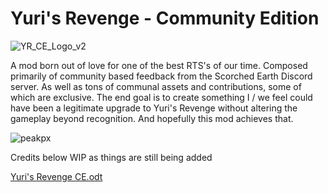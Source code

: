 # Yuri's Revenge - Community Edition

![YR_CE_Logo_v2](https://user-images.githubusercontent.com/72227841/173371253-bbb8a9db-5a1d-487f-a88b-e8e6e112f9b7.png)

A mod born out of love for one of the best RTS's of our time. Composed primarily of community based feedback from the Scorched Earth Discord server. As well as tons of communal assets and contributions, some of which are exclusive. The end goal is to create something I / we feel could have been a legitimate upgrade to Yuri's Revenge without altering the gameplay beyond recognition. And hopefully this mod achieves that.


![peakpx](https://user-images.githubusercontent.com/72227841/173369562-20d4b607-7690-4bbe-aaa6-a22aec78ab1e.png)


Credits below WIP as things are still being added

[Yuri's Revenge CE.odt](https://github.com/DOOMGUY2K/YR-CE/files/8891841/Yuri.s.Revenge.CE.odt)
